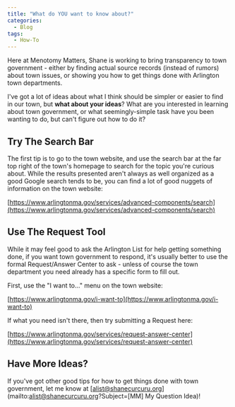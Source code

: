 ```yaml
---
title: "What do YOU want to know about?"
categories:
  - Blog
tags:
  - How-To
---
```


Here at Menotomy Matters, Shane is working to bring transparency to town 
government - either by finding actual source records (instead of rumors)
about town issues, or showing you how to get things done with Arlington
town departments.

I've got a lot of ideas about what I think should be simpler or easier to 
find in our town, but **what about your ideas**?  What are you interested 
in learning about town government, or what seemingly-simple task have 
you been wanting to do, but can't figure out how to do it?

## Try The Search Bar

The first tip is to go to the town website, and use the search bar at the 
far top right of the town's homepage to search
for the topic you're curious about.  While the results presented aren't 
always as well organized as a good Google search tends to be, you 
can find a lot of good nuggets of information on the town website:

[https://www.arlingtonma.gov/services/advanced-components/search](https://www.arlingtonma.gov/services/advanced-components/search)

## Use The Request Tool

While it may feel good to ask the Arlington List for help getting something 
done, if you want town government to respond, it's usually better to use 
the formal Request/Answer Center to ask - unless of course the town department 
you need already has a specific form to fill out.

First, use the "I want to..." menu on the town website:

[https://www.arlingtonma.gov/i-want-to](https://www.arlingtonma.gov/i-want-to)

If what you need isn't there, then try submitting a Request here:

[https://www.arlingtonma.gov/services/request-answer-center](https://www.arlingtonma.gov/services/request-answer-center)

## Have More Ideas?

If you've got other good tips for how to get things done with town 
government, let me know at [alist@shanecurcuru.org](mailto:alist@shanecurcuru.org?Subject=[MM] My Question Idea)!
